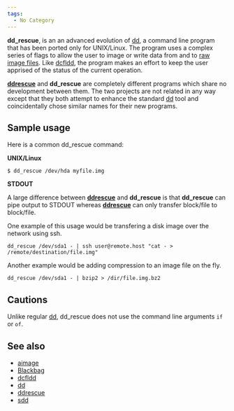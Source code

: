 ```yaml
---
tags:
  - No Category
---
```

**dd_rescue**, is an an advanced evolution of [dd](dd.md), a
command line program that has been ported only for UNIX/Linux. The
program uses a complex series of flags to allow the user to image or
write data from and to [raw image files](raw_image_file.md).
Like [dcfldd](dcfldd.md), the program makes an effort to keep
the user apprised of the status of the current operation.

**[ddrescue](ddrescue.md)** and **dd_rescue** are completely
different programs which share no development between them. The two
projects are not related in any way except that they both attempt to
enhance the standard [dd](dd.md) tool and coincidentally chose
similar names for their new programs.

## Sample usage

Here is a common dd_rescue command:

**UNIX/Linux**

    $ dd_rescue /dev/hda myfile.img

**STDOUT**

A large difference between **[ddrescue](ddrescue.md)** and
**dd_rescue** is that **dd_rescue** can pipe output to STDOUT whereas
**[ddrescue](ddrescue.md)** can only transfer block/file to
block/file.

One example of this usage would be transfering a disk image over the
network using ssh.

    dd_rescue /dev/sda1 - | ssh user@remote.host "cat - > /remote/destination/file.img"

Another example would be adding compression to an image file on the fly.

    dd_rescue /dev/sda1 - | bzip2 > /dir/file.img.bz2

## Cautions

Unlike regular [dd](dd.md), dd_rescue does not use the command
line arguments `if` or `of`.

## See also

- [aimage](aimage.md)
- [Blackbag](blackbag.md)
- [dcfldd](dcfldd.md)
- [dd](dd.md)
- [ddrescue](ddrescue.md)
- [sdd](sdd.md)